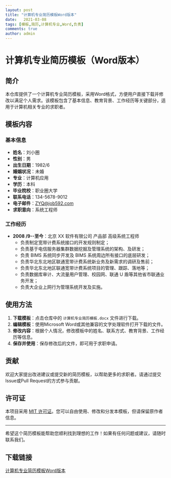 ```yaml
---
layout: post
title: "计算机专业简历模板Word版本"
date:   2021-03-08
tags: [模板,简历,计算机专业,Word,负责]
comments: true
author: admin
---
```

# 计算机专业简历模板（Word版本）

## 简介

本仓库提供了一个计算机专业简历模板，采用Word格式，方便用户直接下载并修改以满足个人需求。该模板包含了基本信息、教育背景、工作经历等关键部分，适用于计算机相关专业的求职者。

## 模板内容

### 基本信息

- **姓名**：刘小圈
- **性别**：男
- **出生日期**：1982/6
- **婚姻状况**：未婚
- **专业**：计算机应用
- **学历**：本科
- **毕业院校**：职业圈大学
- **联系电话**：134-5678-9012
- **电子邮件**：ZYQ@job592.com
- **求职意向**：系统工程师

### 工作经历

- **2008 /9--至今**：北京 XX 软件有限公司 产品部 高级系统工程师
  - 负责制定宽带计费系统接口的开发规则制定；
  - 负责基于电信服务器集群数据挖掘及管理系统的架构、及研发；
  - 负责 BIMS 系统同步开发及 BIMS 系统周边所有接口的底层研发；
  - 负责华北东北地区联通宽带计费系统新业务及新需求的调研及售前；
  - 负责华北东北地区联通宽带计费系统项目的管理、跟踪、落地等；
  - 负责数据库审计、大流量用户管理、校园网、联通 U 盾等其他省市联通业务开发；
  - 负责大企业上网行为管理系统开发及实施。

## 使用方法

1. **下载模板**：点击仓库中的 `计算机专业简历模板.docx` 文件进行下载。
2. **编辑模板**：使用Microsoft Word或其他兼容的文字处理软件打开下载的文件。
3. **修改内容**：根据个人情况，修改模板中的姓名、联系方式、教育背景、工作经历等信息。
4. **保存并使用**：保存修改后的文件，即可用于求职申请。

## 贡献

欢迎大家提出改进建议或提交新的简历模板，以帮助更多的求职者。请通过提交Issue或Pull Request的方式参与贡献。

## 许可证

本项目采用 [MIT 许可证](LICENSE)。您可以自由使用、修改和分发本模板，但请保留原作者信息。

---

希望这个简历模板能帮助您顺利找到理想的工作！如果有任何问题或建议，请随时联系我们。

## 下载链接

[计算机专业简历模板Word版本](https://pan.quark.cn/s/b5d19538a63b)